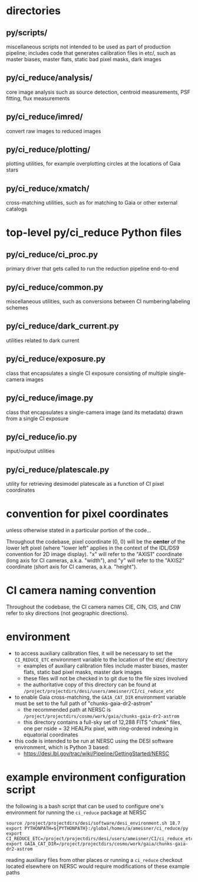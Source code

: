 # directories

## py/scripts/
miscellaneous scripts not intended to be used as part of production pipeline; includes code that generates calibration files in etc/, such as master biases, master flats, static bad pixel masks, dark images

## py/ci_reduce/analysis/
core image analysis such as source detection, centroid measurements, PSF fitting, flux measurements

## py/ci_reduce/imred/
convert raw images to reduced images

## py/ci_reduce/plotting/
plotting utilities, for example overplotting circles at the locations of Gaia stars

## py/ci_reduce/xmatch/
cross-matching utilities, such as for matching to Gaia or other external catalogs

# top-level py/ci_reduce Python files

## py/ci_reduce/ci_proc.py
primary driver that gets called to run the reduction pipeline end-to-end

## py/ci_reduce/common.py
miscellaneous utilities, such as conversions between CI numbering/labeling schemes

## py/ci_reduce/dark_current.py
utilities related to dark current

## py/ci_reduce/exposure.py
class that encapsulates a single CI exposure consisting of multiple single-camera images

## py/ci_reduce/image.py
class that encapsulates a single-camera image (and its metadata) drawn from a single CI exposure

## py/ci_reduce/io.py
input/output utilities

## py/ci_reduce/platescale.py
utility for retrieving desimodel platescale as a function of CI pixel coordinates

# convention for pixel coordinates
unless otherwise stated in a particular portion of the code...

Throughout the codebase, pixel coordinate (0, 0) will be the **center** of the lower left pixel (where "lower left" applies in the context of the IDL/DS9 convention for 2D image display). "x" will refer to the "AXIS1" coordinate (long axis for CI cameras, a.k.a. "width"), and "y" will refer to the "AXIS2" coordinate (short axis for CI cameras, a.k.a. "height").

# CI camera naming convention

Throughout the codebase, the CI camera names CIE, CIN, CIS, and CIW refer to sky directions (not geographic directions).

# environment
* to access auxiliary calibration files, it will be necessary to set the `CI_REDUCE_ETC` environment variable to the location of the etc/ directory
  * examples of auxiliary calibration files include master biases, master flats, static bad pixel masks, master dark images
  * these files will not be checked in to git due to the file sizes involved
  * the authoritative copy of this directory can be found at `/project/projectdirs/desi/users/ameisner/CI/ci_reduce_etc`
* to enable Gaia cross-matching, the `GAIA_CAT_DIR` environment variable must be set to the full path of "chunks-gaia-dr2-astrom"
  * the recommended path at NERSC is `/project/projectdirs/cosmo/work/gaia/chunks-gaia-dr2-astrom`
  * this directory contains a full-sky set of 12,288 FITS "chunk" files, one per nside = 32 HEALPix pixel, with ring-ordered indexing in equatorial coordinates
* this code is intended to be run at NERSC using the DESI software environment, which is Python 3 based:
  * https://desi.lbl.gov/trac/wiki/Pipeline/GettingStarted/NERSC

# example environment configuration script

the following is a bash script that can be used to configure one's environment for running the `ci_reduce` package at NERSC

    source /project/projectdirs/desi/software/desi_environment.sh 18.7
    export PYTHONPATH=${PYTHONPATH}:/global/homes/a/ameisner/ci_reduce/py
    export CI_REDUCE_ETC=/project/projectdirs/desi/users/ameisner/CI/ci_reduce_etc
    export GAIA_CAT_DIR=/project/projectdirs/cosmo/work/gaia/chunks-gaia-dr2-astrom

reading auxiliary files from other places or running a `ci_reduce` checkout located elsewhere on NERSC would require modifications of these example paths
